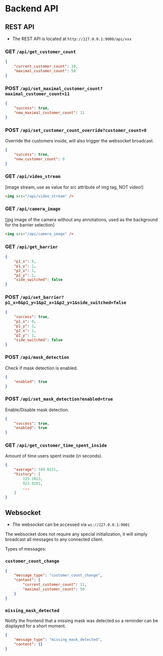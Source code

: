 # Backend API

## REST API

-   The REST API is located at `http://127.0.0.1:9000/api/xxx`

### GET `/api/get_customer_count`

```json
{
    "current_customer_count": 10,
    "maximal_customer_count": 50
}
```

### POST `/api/set_maximal_customer_count?maximal_customer_count=11`

```json
{
    "success": true,
    "new_maximal_customer_count": 11
}
```

### POST `/api/set_customer_count_override?customer_count=0`

Override the customers inside, will also trigger the websocket broadcast.

```json
{
    "success": true,
    "new_customer_count": 0
}
```

### GET `/api/video_stream`

[image stream, use as value for src attribute of img tag, NOT video!]

```html
<img src="/api/video_stream" />
```

### GET `/api/camera_image`

[jpg image of the camera without any annotations, used as the background for the barrier selection]

```html
<img src="/api/camera_image" />
```

### GET `/api/get_barrier`

```json
{
    "p1_x": 0,
    "p1_y": 1,
    "p2_x": 1,
    "p2_y": 1,
    "side_switched": false
}
```

### POST `/api/set_barrier?p1_x=0&p1_y=1&p2_x=1&p2_y=1&side_switched=false`

```json
{
    "success": true,
    "p1_x": 0,
    "p1_y": 1,
    "p2_x": 1,
    "p2_y": 1,
    "side_switched": false
}
```

### POST `/api/mask_detection`

Check if mask detection is enabled.

```json
{
    "enabled": true
}
```

### POST `/api/set_mask_detection?enabled=true`

Enable/Disable mask detection.

```json
{
    "success": true,
    "enabled": true
}
```

### GET `/api/get_customer_time_spent_inside`

Amount of time users spent inside (in seconds).

```json
{
    "average": 749.0221,
    "history": [
        123.1023,
        923.9201,
        ...
    ]
}
```

## Websocket

-   The websocket can be accessed via `ws://127.0.0.1:9001`

The websocket does not require any special initialization, it will simply broadcast all messages to any connected client.

Types of messages:

### `customer_count_change`

```json
{
    "message_type": "customer_count_change",
    "content": {
        "current_customer_count": 11,
        "maximal_customer_count": 50
    }
}
```

### `missing_mask_detected`

Notify the frontend that a missing mask was detected so a reminder can be displayed for a short moment.

```json
{
    "message_type": "missing_mask_detected",
    "content": {}
}
```
